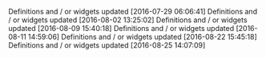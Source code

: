 

Definitions and / or widgets updated [2016-07-29 06:06:41]
Definitions and / or widgets updated [2016-08-02 13:25:02]
Definitions and / or widgets updated [2016-08-09 15:40:18]
Definitions and / or widgets updated [2016-08-11 14:59:06]
Definitions and / or widgets updated [2016-08-22 15:45:18]
Definitions and / or widgets updated [2016-08-25 14:07:09]
